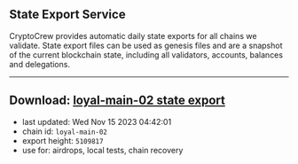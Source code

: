 ## State Export Service
CryptoCrew provides automatic daily state exports for all chains we validate. State export files can be used as genesis files and are a snapshot of the current blockchain state, including all validators, accounts, balances and delegations.

---
**Download: [loyal-main-02 state export](https://dl.ccvalidators.com/SERVICE/loyal/loyal-main-02_export_5109817.json)**
---

- last updated: Wed Nov 15 2023 04:42:01
- chain id: `loyal-main-02`
- export height: `5109817`
- use for: airdrops, local tests, chain recovery
